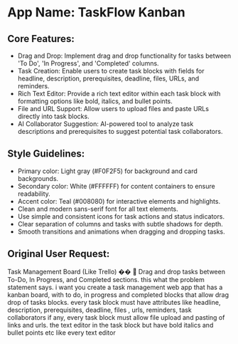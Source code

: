 # **App Name**: TaskFlow Kanban

## Core Features:

- Drag and Drop: Implement drag and drop functionality for tasks between 'To Do', 'In Progress', and 'Completed' columns.
- Task Creation: Enable users to create task blocks with fields for headline, description, prerequisites, deadline, files, URLs, and reminders.
- Rich Text Editor: Provide a rich text editor within each task block with formatting options like bold, italics, and bullet points.
- File and URL Support: Allow users to upload files and paste URLs directly into task blocks.
- AI Collaborator Suggestion: AI-powered tool to analyze task descriptions and prerequisites to suggest potential task collaborators.

## Style Guidelines:

- Primary color: Light gray (#F0F2F5) for background and card backgrounds.
- Secondary color: White (#FFFFFF) for content containers to ensure readability.
- Accent color: Teal (#008080) for interactive elements and highlights.
- Clean and modern sans-serif font for all text elements.
- Use simple and consistent icons for task actions and status indicators.
- Clear separation of columns and tasks with subtle shadows for depth.
- Smooth transitions and animations when dragging and dropping tasks.

## Original User Request:
Task Management Board (Like Trello) ��
 Drag and drop tasks between To-Do, In Progress, and Completed sections.
this what the problem statement says. i want you create a task management web app that has a kanban board, with to do, in progress and completed blocks that allow drag drop of tasks blocks. every task block must have attributes like headline, description, prerequisites, deadline, files , urls, reminders, task collaborators if any, 
every task block must allow file upload and pasting of links and urls. the text editor in the task block but have bold italics and bullet points etc like every text editor
  